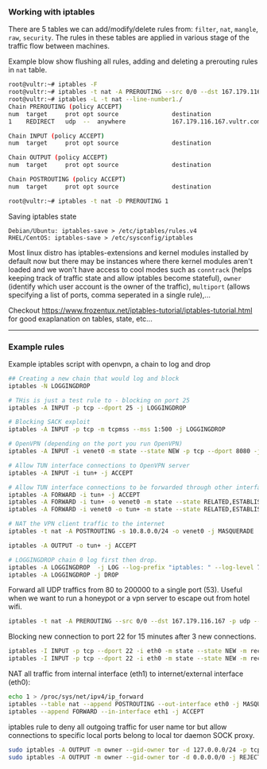 ### Working with iptables

There are 5 tables we can add/modify/delete rules from: `filter`, `nat`, `mangle`, `raw`, `security`. The rules in these tables are applied in various stage of the traffic flow between machines. 

Example blow show flushing all rules, adding and deleting a prerouting rules in `nat` table.


```bash
root@vultr:~# iptables -F
root@vultr:~# iptables -t nat -A PREROUTING --src 0/0 --dst 167.179.116.167 -p udp --dport 80:20000 -j REDIRECT 
root@vultr:~# iptables -L -t nat --line-number1./
Chain PREROUTING (policy ACCEPT)
num  target     prot opt source               destination         
1    REDIRECT   udp  --  anywhere             167.179.116.167.vultr.com  udp dpts:80:20000 redir ports 53

Chain INPUT (policy ACCEPT)
num  target     prot opt source               destination         

Chain OUTPUT (policy ACCEPT)
num  target     prot opt source               destination         

Chain POSTROUTING (policy ACCEPT)
num  target     prot opt source               destination         

root@vultr:~# iptables -t nat -D PREROUTING 1
```

Saving iptables state
```
Debian/Ubuntu: iptables-save > /etc/iptables/rules.v4
RHEL/CentOS: iptables-save > /etc/sysconfig/iptables
```

Most linux distro has iptables-extensions and kernel modules installed by default now but there may be instances where there kernel modules aren't loaded and we won't have access to cool modes such as `conntrack` (helps keeping track of traffic state and allow iptables become stateful), `owner` (identify which user account is the owner of the traffic), `multiport` (allows specifying a list of ports, comma seperated in a single rule),...

Checkout https://www.frozentux.net/iptables-tutorial/iptables-tutorial.html for good exaplanation on tables, state, etc...

----------

### Example rules

Example iptables script with openvpn, a chain to log and drop

```bash
## Creating a new chain that would log and block
iptables -N LOGGINGDROP

# THis is just a test rule to - blocking on port 25
iptables -A INPUT -p tcp --dport 25 -j LOGGINGDROP

# Blocking SACK exploit
iptables -A INPUT -p tcp -m tcpmss --mss 1:500 -j LOGGINGDROP

# OpenVPN (depending on the port you run OpenVPN)
iptables -A INPUT -i venet0 -m state --state NEW -p tcp --dport 8080 -j ACCEPT

# Allow TUN interface connections to OpenVPN server
iptables -A INPUT -i tun+ -j ACCEPT

# Allow TUN interface connections to be forwarded through other interfaces
iptables -A FORWARD -i tun+ -j ACCEPT
iptables -A FORWARD -i tun+ -o venet0 -m state --state RELATED,ESTABLISHED -j ACCEPT
iptables -A FORWARD -i venet0 -o tun+ -m state --state RELATED,ESTABLISHED -j ACCEPT

# NAT the VPN client traffic to the internet
iptables -t nat -A POSTROUTING -s 10.8.0.0/24 -o venet0 -j MASQUERADE

iptables -A OUTPUT -o tun+ -j ACCEPT

# LOGGINGDROP chain 0 log first then drop.
iptables -A LOGGINGDROP  -j LOG --log-prefix "iptables: " --log-level 7
iptables -A LOGGINGDROP -j DROP
```


Forward all UDP traffics from 80 to 200000 to a single port (53). Useful when we want to run a honeypot or a vpn server to escape out from hotel wifi.

```bash
iptables -t nat -A PREROUTING --src 0/0 --dst 167.179.116.167 -p udp --dport 80:20000 -j REDIRECT --to-ports 53
```
Blocking new connection to port 22 for 15 minutes after 3 new connections.

```bash
iptables -I INPUT -p tcp --dport 22 -i eth0 -m state --state NEW -m recent --set
iptables -I INPUT -p tcp --dport 22 -i eth0 -m state --state NEW -m recent --update --seconds 900 --hitcount 3 -j DROP
```

NAT all traffic from internal interface (eth1) to internet/external interface (eth0):

```bash
echo 1 > /proc/sys/net/ipv4/ip_forward
iptables --table nat --append POSTROUTING --out-interface eth0 -j MASQUERADE
iptables --append FORWARD --in-interface eth1 -j ACCEPT
```

iptables rule to deny all outgoing traffic for user name tor but allow connections to specific local ports belong to local tor daemon SOCK proxy. 

```bash
sudo iptables -A OUTPUT -m owner --gid-owner tor -d 127.0.0.0/24 -p tcp -m multiport --dports 9050,9051,9150,9151 -j ACCEPT
sudo iptables -A OUTPUT -m owner --gid-owner tor -d 0.0.0.0/0 -j REJECT
```

